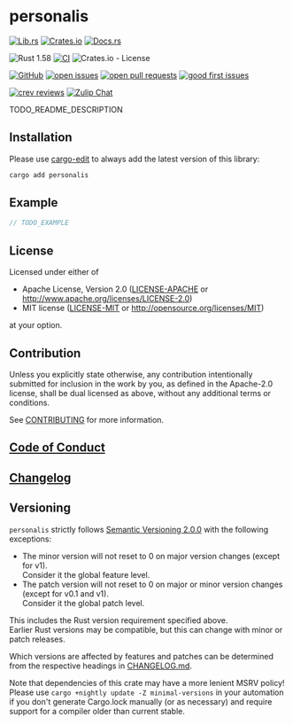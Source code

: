 # personalis

[![Lib.rs](https://img.shields.io/badge/Lib.rs-*-84f)](https://lib.rs/crates/personalis)
[![Crates.io](https://img.shields.io/crates/v/personalis)](https://crates.io/crates/personalis)
[![Docs.rs](https://docs.rs/personalis/badge.svg)](https://docs.rs/personalis)

![Rust 1.58](https://img.shields.io/static/v1?logo=Rust&label=&message=1.58&color=grey)
[![CI](https://github.com/discite/personalis/workflows/CI/badge.svg?branch=develop)](https://github.com/discite/personalis/actions?query=workflow%3ACI+branch%3Adevelop)
![Crates.io - License](https://img.shields.io/crates/l/personalis/0.0.1)

[![GitHub](https://img.shields.io/static/v1?logo=GitHub&label=&message=%20&color=grey)](https://github.com/discite/personalis)
[![open issues](https://img.shields.io/github/issues-raw/discite/personalis)](https://github.com/discite/personalis/issues)
[![open pull requests](https://img.shields.io/github/issues-pr-raw/discite/personalis)](https://github.com/discite/personalis/pulls)
[![good first issues](https://img.shields.io/github/issues-raw/discite/personalis/good%20first%20issue?label=good+first+issues)](https://github.com/discite/personalis/contribute)

[![crev reviews](https://web.crev.dev/rust-reviews/badge/crev_count/personalis.svg)](https://web.crev.dev/rust-reviews/crate/personalis/)
[![Zulip Chat](https://img.shields.io/endpoint?label=chat&url=https%3A%2F%2Fiteration-square-automation.schichler.dev%2F.netlify%2Ffunctions%2Fstream_subscribers_shield%3Fstream%3Dproject%252Fpersonalis)](https://iteration-square.schichler.dev/#narrow/stream/project.2Fpersonalis)

TODO_README_DESCRIPTION

## Installation

Please use [cargo-edit](https://crates.io/crates/cargo-edit) to always add the latest version of this library:

```cmd
cargo add personalis
```

## Example

```rust
// TODO_EXAMPLE
```

## License

Licensed under either of

- Apache License, Version 2.0
   ([LICENSE-APACHE](LICENSE-APACHE) or <http://www.apache.org/licenses/LICENSE-2.0>)
- MIT license
   ([LICENSE-MIT](LICENSE-MIT) or <http://opensource.org/licenses/MIT>)

at your option.

## Contribution

Unless you explicitly state otherwise, any contribution intentionally submitted
for inclusion in the work by you, as defined in the Apache-2.0 license, shall be
dual licensed as above, without any additional terms or conditions.

See [CONTRIBUTING](CONTRIBUTING.md) for more information.

## [Code of Conduct](CODE_OF_CONDUCT.md)

## [Changelog](CHANGELOG.md)

## Versioning

`personalis` strictly follows [Semantic Versioning 2.0.0](https://semver.org/spec/v2.0.0.html) with the following exceptions:

- The minor version will not reset to 0 on major version changes (except for v1).  
Consider it the global feature level.
- The patch version will not reset to 0 on major or minor version changes (except for v0.1 and v1).  
Consider it the global patch level.

This includes the Rust version requirement specified above.  
Earlier Rust versions may be compatible, but this can change with minor or patch releases.

Which versions are affected by features and patches can be determined from the respective headings in [CHANGELOG.md](CHANGELOG.md).

Note that dependencies of this crate may have a more lenient MSRV policy!
Please use `cargo +nightly update -Z minimal-versions` in your automation if you don't generate Cargo.lock manually (or as necessary) and require support for a compiler older than current stable.
